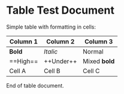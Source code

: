# Table Test Document

Simple table with formatting in cells:

| Column 1 | Column 2 | Column 3 |
|----------|----------|----------|
| **Bold** | *Italic* | Normal   |
| ==High== | ++Under++ | Mixed **bold** |
| Cell A   | Cell B   | Cell C   |

End of table document.